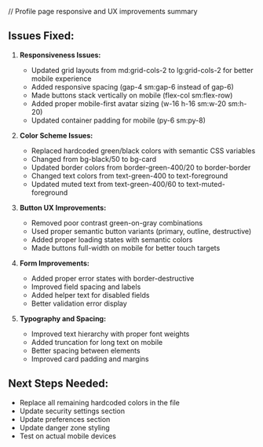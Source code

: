 // Profile page responsive and UX improvements summary

## Issues Fixed:

1. **Responsiveness Issues:**
   - Updated grid layouts from md:grid-cols-2 to lg:grid-cols-2 for better mobile experience
   - Added responsive spacing (gap-4 sm:gap-6 instead of gap-6)
   - Made buttons stack vertically on mobile (flex-col sm:flex-row)
   - Added proper mobile-first avatar sizing (w-16 h-16 sm:w-20 sm:h-20)
   - Updated container padding for mobile (py-6 sm:py-8)

2. **Color Scheme Issues:**
   - Replaced hardcoded green/black colors with semantic CSS variables
   - Changed from bg-black/50 to bg-card
   - Updated border colors from border-green-400/20 to border-border
   - Changed text colors from text-green-400 to text-foreground
   - Updated muted text from text-green-400/60 to text-muted-foreground

3. **Button UX Improvements:**
   - Removed poor contrast green-on-gray combinations
   - Used proper semantic button variants (primary, outline, destructive)
   - Added proper loading states with semantic colors
   - Made buttons full-width on mobile for better touch targets

4. **Form Improvements:**
   - Added proper error states with border-destructive
   - Improved field spacing and labels
   - Added helper text for disabled fields
   - Better validation error display

5. **Typography and Spacing:**
   - Improved text hierarchy with proper font weights
   - Added truncation for long text on mobile
   - Better spacing between elements
   - Improved card padding and margins

## Next Steps Needed:
- Replace all remaining hardcoded colors in the file
- Update security settings section
- Update preferences section
- Update danger zone styling
- Test on actual mobile devices
